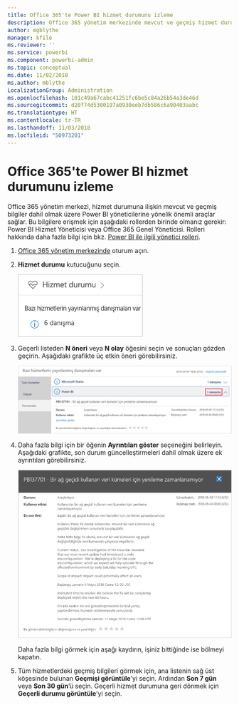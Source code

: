 ```yaml
---
title: Office 365'te Power BI hizmet durumunu izleme
description: Office 365 yönetim merkezinde mevcut ve geçmiş hizmet durumunu görüntüleme hakkında bilgi edinin.
author: mgblythe
manager: kfile
ms.reviewer: ''
ms.service: powerbi
ms.component: powerbi-admin
ms.topic: conceptual
ms.date: 11/02/2018
ms.author: mblythe
LocalizationGroup: Administration
ms.openlocfilehash: 101c49a67cabc41251fc6be5c84a26b54a3de46d
ms.sourcegitcommit: d20f74d5300197a0930eeb7db586c6a90403aabc
ms.translationtype: HT
ms.contentlocale: tr-TR
ms.lasthandoff: 11/03/2018
ms.locfileid: "50973201"
---
```

# <a name="track-power-bi-service-health-in-office-365"></a>Office 365'te Power BI hizmet durumunu izleme

Office 365 yönetim merkezi, hizmet durumuna ilişkin mevcut ve geçmiş bilgiler dahil olmak üzere Power BI yöneticilerine yönelik önemli araçlar sağlar. Bu bilgilere erişmek için aşağıdaki rollerden birinde olmanız gerekir: Power BI Hizmet Yöneticisi veya Office 365 Genel Yöneticisi. Rolleri hakkında daha fazla bilgi için bkz. [Power BI ile ilgili yönetici rolleri](service-admin-administering-power-bi-in-your-organization.md#administrator-roles-related-to-power-bi).

1. [Office 365 yönetim merkezinde](https://portal.office.com/adminportal) oturum açın.

1. **Hizmet durumu** kutucuğunu seçin.

    ![Hizmet durumu kutucuğu](media/service-admin-health/service-health-tile.png)

1. Geçerli listeden **N öneri** veya **N olay** öğesini seçin ve sonuçları gözden geçirin. Aşağıdaki grafikte üç etkin öneri görebilirsiniz.

    ![Etkin öneriler](media/service-admin-health/active-advisories.png)

1. Daha fazla bilgi için bir öğenin **Ayrıntıları göster** seçeneğini belirleyin. Aşağıdaki grafikte, son durum güncelleştirmeleri dahil olmak üzere ek ayrıntıları görebilirsiniz.

    ![Öneri ayrıntıları](media/service-admin-health/advisory-details.png)

    Daha fazla bilgi görmek için aşağı kaydırın, işiniz bittiğinde ise bölmeyi kapatın.

1. Tüm hizmetlerdeki geçmiş bilgileri görmek için, ana listenin sağ üst köşesinde bulunan **Geçmişi görüntüle**’yi seçin. Ardından **Son 7 gün** veya **Son 30 gün**’ü seçin. Geçerli hizmet durumuna geri dönmek için **Geçerli durumu görüntüle**’yi seçin.